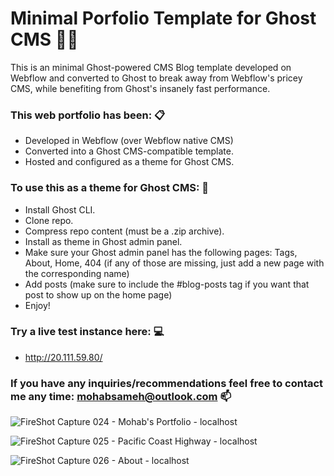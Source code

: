 # Minimal Porfolio Template for Ghost CMS 🔮🌟

This is an minimal Ghost-powered CMS Blog template developed on Webflow and converted to Ghost to break away from Webflow's pricey CMS, while benefiting from Ghost's insanely fast performance.

### This web portfolio has been: 📋
- Developed in Webflow (over Webflow native CMS)
- Converted into a Ghost CMS-compatible template.
- Hosted and configured as a theme for Ghost CMS.



### To use this as a theme for Ghost CMS: 📔
- Install Ghost CLI.
- Clone repo.
- Compress repo content (must be a .zip archive).
- Install as theme in Ghost admin panel.
- Make sure your Ghost admin panel has the following pages: Tags, About, Home, 404 (if any of those are missing, just add a new page with the corresponding name)
- Add posts (make sure to include the #blog-posts tag if you want that post to show up on the home page)
- Enjoy!

### Try a live test instance here: 💻
- http://20.111.59.80/

### If you have any inquiries/recommendations feel free to contact me any time: mohabsameh@outlook.com 📫


![FireShot Capture 024 - Mohab's Portfolio - localhost](https://user-images.githubusercontent.com/37941642/184046325-6f97c641-1176-4120-8f8b-6757d4df5ec4.png)

![FireShot Capture 025 - Pacific Coast Highway - localhost](https://user-images.githubusercontent.com/37941642/184046350-bcf8ff93-bfc0-49a5-b828-bb8f35008a11.png)

![FireShot Capture 026 - About - localhost](https://user-images.githubusercontent.com/37941642/184046343-f9aa1159-eb45-403b-9f29-ec8b183808b1.png)
